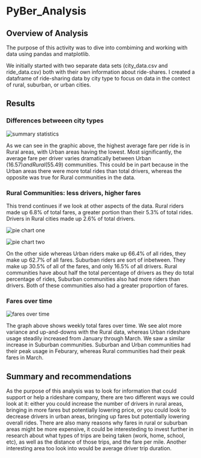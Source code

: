 # PyBer_Analysis
## Overview of Analysis
The purpose of this activity was to dive into combiming and working with data using pandas and matplotlib.  

We initially started with two separate data sets (city_data.csv and ride_data.csv) both with their own information about ride-shares. I created a dataframe of ride-sharing data by city type to focus on data in the contect of rural, suburban, or urban cities.  

## Results 

### Differences betweeen city types

![summary statistics]("analysis/summary_stats.png")


As we can see in the graphic above, the highest average fare per ride is in Rural areas, with Urban areas having the lowest.  Most significantly, the average fare per driver varies dramatically between Urban ($16.57) and Rural ($55.49) communities.  This could be in part because in the Urban areas there were more total rides than total drivers, whereas the opposite was true for Rural communities in the data. 


### Rural Communities: less drivers, higher fares  
This trend continues if we look at other aspects of the data.  Rural riders made up 6.8% of total fares, a greater portion than their 5.3% of total rides.  Drivers in Rural cities made up 2.6% of total drivers.  

![pie chart one]("/analysis/Fig5.png")

![pie chart two]("/analysis/Fig7.png")

On the other side whereas Urban riders make up 66.4% of all rides, they make up 62.7% of all fares.  Suburban riders are sort of inbetween.  They make up 30.5% of all of the fares, and only 16.5% of all drivers.  Rural communities have about half the total percentage of drivers as they do total percentage of rides, Suburban communities also had more riders than drivers.  Both of these communities also had a greater proportion of fares.  

### Fares over time
![fares over time]("analysis/PyBer_fare_summary.png")

The graph above shows weekly total fares over time.  We see alot more variance and up-and-downs with the Rural data, whereas Urban rideshare usage steadily increased from January through March.  We saw a similar increase in Suburban communities.  Suburban and Urban communities had their peak usage in Feburary, whereas Rural communities had their peak fares in March.  


## Summary and recommendations
As the purpose of this analysis was to look for information that could support or help a rideshare company, there are two different ways we could look at it: either you could increase the number of drivers in rural areas, bringing in more fares but potentially lowering price, or you could look to decrease drivers in urban areas, bringing up fares but potentially lowering overall rides.   There are also many reasons why fares in rural or suburban areas might be more expensive, it could be interesteding to invest further in research about what types of trips are being taken (work, home, school, etc), as well as the distance of those trips, and the fare per mile.  Another interesting area too look into would be average driver trip duration.  







